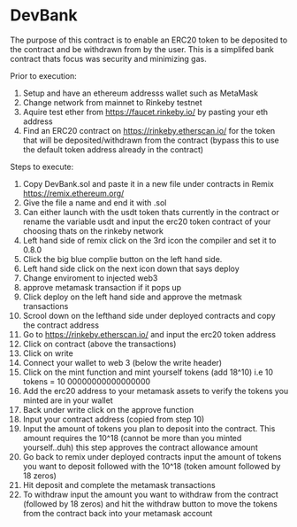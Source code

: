 # DevBank

The purpose of this contract is to enable an ERC20 token to be deposited to the contract and be withdrawn from by the user. This is a simplifed bank contract thats focus was security and minimizing gas.

Prior to execution:
1) Setup and have an ethereum addresss wallet such as MetaMask
2) Change network from mainnet to Rinkeby testnet
3) Aquire test ether from https://faucet.rinkeby.io/ by pasting your eth address 
4) Find an ERC20 contract on https://rinkeby.etherscan.io/ for the token that will be deposited/withdrawn from the contract (bypass this to use the default token address already in the contract) 

Steps to execute:
1) Copy DevBank.sol and paste it in a new file under contracts in Remix https://remix.ethereum.org/
2) Give the file a name and end it with .sol
3) Can either launch with the usdt token thats currently in the contract or rename the variable usdt and input the erc20 token contract of your choosing thats on the rinkeby network
4) Left hand side of remix click on the 3rd icon the compiler and set it to 0.8.0
5) Click the big blue complie button on the left hand side.
6) Left hand side click on the next icon down that says deploy
7) Change enviroment to injected web3
8) approve metamask transaction if it pops up
9) Click deploy on the left hand side and approve the metmask transactions
10) Scrool down on the lefthand side under deployed contracts and copy the contract address
11) Go to https://rinkeby.etherscan.io/  and input the erc20 token address
12) Click on contract (above the transactions)
13) Click on write
14) Connect your wallet to web 3 (below the write header)
15) Click on the mint function and mint yourself tokens (add 18^10) i.e 10 tokens = 10 00000000000000000
16) Add the erc20 address to your metamask assets to verify the tokens you minted are in your wallet
17) Back under write click on the approve function
18) Input your contract address (copied from step 10)
19) Input the amount of tokens you plan to deposit into the contract. This amount requires the 10^18 (cannot be more than you minted yourself..duh) this step approves the contract allowance amount
20) Go back to remix under deployed contracts input the amount of tokens you want to deposit followed with the 10^18 (token amount followed by 18 zeros)
21) Hit deposit and complete the metamask transactions
22) To withdraw input the amount you want to withdraw from the contract (followed by 18 zeros) and hit the withdraw button to move the tokens from the contract back into your metamask account

